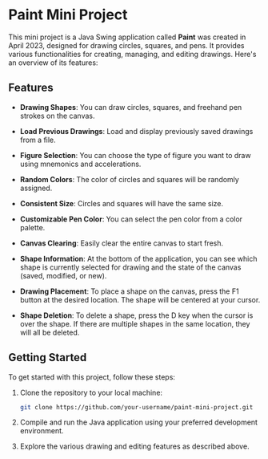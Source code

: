 # Paint Mini Project

This mini project is a Java Swing application called **Paint** was created in April 2023, designed for drawing circles, squares, and pens. It provides various functionalities for creating, managing, and editing drawings. Here's an overview of its features:

## Features

- **Drawing Shapes**: You can draw circles, squares, and freehand pen strokes on the canvas.

- **Load Previous Drawings**: Load and display previously saved drawings from a file.

- **Figure Selection**: You can choose the type of figure you want to draw using mnemonics and accelerations.

- **Random Colors**: The color of circles and squares will be randomly assigned.

- **Consistent Size**: Circles and squares will have the same size.

- **Customizable Pen Color**: You can select the pen color from a color palette.

- **Canvas Clearing**: Easily clear the entire canvas to start fresh.

- **Shape Information**: At the bottom of the application, you can see which shape is currently selected for drawing and the state of the canvas (saved, modified, or new).

- **Drawing Placement**: To place a shape on the canvas, press the F1 button at the desired location. The shape will be centered at your cursor.

- **Shape Deletion**: To delete a shape, press the D key when the cursor is over the shape. If there are multiple shapes in the same location, they will all be deleted.

## Getting Started

To get started with this project, follow these steps:

1. Clone the repository to your local machine:

   ```bash
   git clone https://github.com/your-username/paint-mini-project.git
2. Compile and run the Java application using your preferred development environment.
3. Explore the various drawing and editing features as described above.
